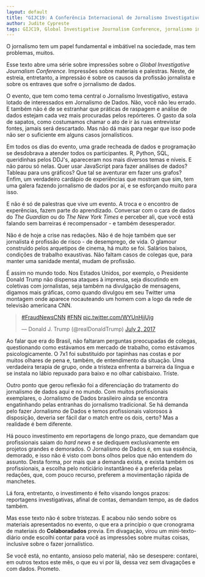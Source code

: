 ```yaml
---
layout: default
title: "GIJC19: A Conferência Internacional de Jornalismo Investigativo (em português)"
author: Judite Cypreste
tags: GIJC19, Global Investigative Journalism Conference, jornalismo investigativo, jornalismo de dados
---
```


O jornalismo tem um papel fundamental e imbátivel na sociedade, mas tem problemas, muitos.

Esse texto abre uma série sobre impressões sobre o *Global Investigative Journalism Conference*. Impressões sobre materiais e palestras. Neste, de estreia, entretanto, a impressão é sobre os causos da profissão jornalista e sobre os entraves que sofre o jornalismo de dados.

O evento, que tem como tema central o Jornalismo Investigativo, estava lotado de interessados em Jornalismo de Dados. Não, você não leu errado. E também não é de se estranhar que práticas de raspagem e análise de dados estejam cada vez mais procuradas pelos repórteres. O gasto da sola de sapatos, como costumamos chamar o ato de ir às ruas entrevistar fontes, jamais será descartado. Mas não dá mais para negar que isso pode não ser o suficiente em alguns casos jornalísticos.

Em todos os dias do evento, uma grade recheada de dados e programação se desdobrava a atender todos os participantes. R, Python, SQL, queridinhas pelos DDJ's, apareceram nos mais diversos temas e níveis. E não parou só nelas. Quer usar JavaScript para fazer análises de dados? Tableau para uns gráficos? Que tal se aventurar em fazer uns grafos? Enfim, um verdadeiro cardápio de experiências que mostram que sim, tem uma galera fazendo jornalismo de dados por aí, e se esforçando muito para isso.

E não é só de palestras que vive um evento. A troca e o encontro de experências, fazem parte do aprendizado. Conversar com o cara de dados do *The Guardian* ou do *The New York Times* e perceber ali, que você está falando sem barreiras é recompensador - e também desesperador.

Não é de hoje a crise nas redações. Não é de hoje também que ser jornalista é profissão de risco - de desemprego, de vida. O glamour construído pelos arquetipos de cinema, há muito se foi. Salários baixos, condições de trabalho exaustivas. Não faltam casos de colegas que, para manter uma sanidade mental, mudam de profissão.

É assim no mundo todo. Nos Estados Unidos, por exemplo, o Presidente Donald Trump não dispensa ataques à imprensa, seja discutindo em coletivas com jornalistas, seja também na divulgação de mensagens, digamos mais gráficas, como quando divulgou em seu Twitter uma montagem onde aparece nocauteando um homem com a logo da rede de televisão americana CNN.

<blockquote class="twitter-tweet"><p lang="und" dir="ltr"><a href="https://twitter.com/hashtag/FraudNewsCNN?src=hash&amp;ref_src=twsrc%5Etfw">#FraudNewsCNN</a> <a href="https://twitter.com/hashtag/FNN?src=hash&amp;ref_src=twsrc%5Etfw">#FNN</a> <a href="https://t.co/WYUnHjjUjg">pic.twitter.com/WYUnHjjUjg</a></p>&mdash; Donald J. Trump (@realDonaldTrump) <a href="https://twitter.com/realDonaldTrump/status/881503147168071680?ref_src=twsrc%5Etfw">July 2, 2017</a></blockquote> <script async src="https://platform.twitter.com/widgets.js" charset="utf-8"></script>

Ao falar que era do Brasil, não faltaram perguntas preocupadas de colegas, questionando como estávamos em mercado de trabalho, como estávamos psicologicamente. O 7x1 foi substituído por tapinhas nas costas e por muitos olhares de pena e, também, de entendimento da situação. Uma verdadeira terapia de grupo, onde a tristeza enfrenta a barreira da língua e se instala no lábio repuxado para baixo e no olhar cabisbaixo. Triste.

Outro ponto que gerou reflexão foi a diferenciação do tratamento do jornalismo de dados aqui e no mundo. Com muitos profissionais exemplares, o Jornalismo de Dados brasileiro ainda se encontra engatinhando pelas entranhas do jornalismo tradicional. Se há demanda pelo fazer Jornalismo de Dados e temos profissionais valorosos à disposição, deveria ser fácil dar o match entre os dois, certo? Mas a realidade é bem diferente.

Há pouco investimento em reportagens de longo prazo, que demandam que profissionais saiam do *hard news* e se dediquem exclusivamente em projetos grandes e demorados. O Jornalismo de Dados é, em sua essência, demorado, e isso não é visto com bons olhos pelos que não entendem do assunto. Desta forma, por mais que a demanda exista, e exista também os profissionais, a escolha pelo noticiário instantâneo é a preferida pelas redações, que, com pouco recurso, preferem a movimentação rápida de manchetes.

Lá fora, entretanto, o investimento é feito visando longos prazos: reportagens investigativas, afinal de contas, demandam tempo, as de dados também.   

Mas esse texto não é sobre tristezas. E acabou não sendo sobre os materiais apresentados no evento, o que era a princípio o que cronograma de materiais do **Colaboradados** previa. Em divagação, virou um mini-texto-diário onde escolhi contar para você as impressões sobre muitas coisas, inclusive sobre o fazer jornalístico.

Se você está, no entanto, ansioso pelo material, não se desespere: contarei, em outros textos este mês, o que eu vi por lá, dessa vez sem divagações e com dados. Prometo.
